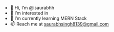 - 👋 Hi, I’m @isaurabhh
- 👀 I’m interested in 
- 🌱 I’m currently learning MERN Stack
- 📫 Reach me at saurabhsingh8139@gmail.com

<!---
isaurabhh/isaurabhh is a ✨ special ✨ repository because its `README.md` (this file) appears on your GitHub profile.
You can click the Preview link to take a look at your changes.
--->
